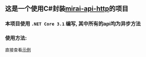 ## 这是一个使用C#封装[mirai-api-http](https://github.com/mamoe/mirai-api-http)的项目  
### 本项目使用 `.NET Core 3.1` 编写, 其中所有的api均为**异步**方法  
### 使用方法:  
直接查看[示例](https://github.com/Executor-Cheng/Mirai-CSharp/tree/master/Mirai-CSharp.Example)
